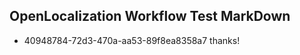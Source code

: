 ## OpenLocalization Workflow Test MarkDown
* 40948784-72d3-470a-aa53-89f8ea8358a7 thanks!

<!--HONumber=Aug16_HO5-->


